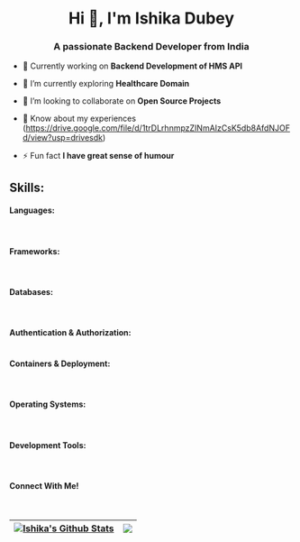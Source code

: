 <h1 align="center">Hi 👋, I'm Ishika Dubey</h1>
<h3 align="center">A passionate Backend Developer from India</h3>

- 🔭 Currently working on **Backend Development of HMS API**

- 🌱 I’m currently exploring **Healthcare Domain**

- 👯 I’m looking to collaborate on **Open Source Projects**

- 📄 Know about my experiences (https://drive.google.com/file/d/1trDLrhnmpzZINmAIzCsK5db8AfdNJOFd/view?usp=drivesdk)

- ⚡ Fun fact **I have great sense of humour**

## Skills:

#### Languages:
<p align="left">
<a href="https://go.dev/" target="blank"><img align="center" src="https://img.shields.io/badge/Go-cyan?style=for-the-badge&logo=Go&logoColor=Black&labelColor=black&color=cyan" alt=""/></a>
<a href="https://www.python.org/" target="blank"><img align="center" src="https://img.shields.io/badge/Python-61dbfb?style=for-the-badge&logo=Pyhton&logoColor=Black&labelColor=black&color=61dbfb" alt=""/></a>
<a href="https://www.java.com/en/" target="blank"><img align="center" src="https://img.shields.io/badge/Java-ED1D25?style=for-the-badge&logo=Java&logoColor=Black&labelColor=black&color=ED1D25" alt=""/></a>
<a href="https://www.w3schools.com/html/" target="blank"><img align="center" src="https://img.shields.io/badge/HTML-ff5733?style=for-the-badge&logoColor=Black&color=ff5733" alt=""/></a>
<a href="https://www.w3schools.com/css/" target="blank"><img align="center" src="https://img.shields.io/badge/CSS-2AA4F4?style=for-the-badge&logo=HTML&logoColor=black&color=2AA4F4" alt=""/></a>
</p>

#### Frameworks:
<p align="left">
  <a href="https://gofiber.io/" target="blank"><img align="center" src="https://img.shields.io/badge/GoFiber-Cyan?style=for-the-badge&logoColor=Black&color=cyan" alt=""/></a>
  <a href="https://spring.io/projects/spring-boot" target="blank"><img align="center" src="https://img.shields.io/badge/SpringBoot-Green?style=for-the-badge&logo=Spring&logoColor=black&color=green" alt=""/></a>
  <a href="https://fastapi.tiangolo.com/" target="blank"><img align="center" src="https://img.shields.io/badge/FastApi-lightblue?style=for-the-badge&logo=FastApi&logoColor=black&color=lightblue" alt=""/></a>
  <a href="https://pkg.go.dev/github.com/gorilla/websocket" target="blank"><img align="center" src="https://img.shields.io/badge/GorillaWebsocket-darkblue?style=for-the-badge&logo=Websocket&logoColor=black&color=darkblue" alt=""/></a>
  </p>

#### Databases:
<p align="left">
  <a href="https://www.mongodb.com/" target="blank"><img align="center" src="https://img.shields.io/badge/MongoDB-3FA037?style=for-the-badge&logo=MOngodb&logoColor=black&color=3FA037" alt=""/></a>
<a href="https://www.mysql.com/" target="blank"><img align="center" src="https://img.shields.io/badge/MySQL-%2300758f?style=for-the-badge&logo=MySQL&logoColor=black&color=%2300758f" alt=""/></a>
  <a href="https://www.ehrbase.org/" target="blank"><img align="center" src="https://img.shields.io/badge/EHRBase-e6ebee?style=for-the-badge&logo=EHRBase&logoColor=black&color=FF0000" alt=""/></a>
</p>

#### Authentication & Authorization:
<p align="left">
  <a href="https://www.keycloak.org/" target="blank"><img align="center" src="https://img.shields.io/badge/Keycloak-blue?style=for-the-badge&logo=Keycloak&logoColor=black&color=blue" alt=""/></a>
</p>

#### Containers & Deployment:
<p align="left">
  <a href="https://nginx.org/en/" target="blank"><img align="center" src="https://img.shields.io/badge/Nginx-green?style=for-the-badge&logo=Nginx&logoColor=black&color=green" alt=""/></a>
 <a href="https://www.docker.com/" target="blank"><img align="center" src="https://img.shields.io/badge/Docker-blue?style=for-the-badge&logo=Docker&logoColor=black&color=blue" alt=""/></a>
</p>

#### Operating Systems:
<p align="left">
  <a href="https://www.linux.org/" target="blank"><img align="center" src="https://img.shields.io/badge/Linux-blue?style=for-the-badge&logo=linux&logoColor=black&color=yellow" alt=""/></a>
 <a href="https://www.microsoft.com/en-us/software-download/windows11" target="blank"><img align="center" src="https://img.shields.io/badge/Windows-green?style=for-the-badge&logo=Windows&logoColor=black&color=blue" alt=""/></a>
</p>

#### Development Tools:
<p align="left">
  <a href="https://code.visualstudio.com/" target="blank"><img align="center" src="https://img.shields.io/badge/VsCode-blue?style=for-the-badge&logo=Vscode&logoColor=black&color=blue" alt=""/></a>
 <a href="https://git-scm.com/" target="blank"><img align="center" src="https://img.shields.io/badge/Git-Orange?style=for-the-badge&logo=Git&logoColor=black&color=orange" alt=""/></a>
  <a href="https://github.com/ishika0102" target="blank"><img align="center" src="https://img.shields.io/badge/Github-white?style=for-the-badge&logo=Github&logoColor=black&color=grey" alt=""/></a>
 <a href="https://www.postman.com/" target="blank"><img align="center" src="https://img.shields.io/badge/Postman-orange?style=for-the-badge&logo=Postman&logoColor=black&color=orange" alt=""/></a>
</p>

#### Connect With Me!
<p align="left">
  <a href="https://www.linkedin.com/in/ishika-dubey-22d12?utm_source=share&utm_campaign=share_via&utm_content=profile&utm_medium=android_app" target="blank"><img align="center" src="https://img.shields.io/badge/Linkedin-black?style=for-the-badge&logo=Linkedin&logoColor=white&color=black" alt=""/></a>
<a href="ishika.idc@gmail.com" target="blank"><img align="center" src="ttps://img.shields.io/badge/Mail-black?style=for-the-badge&logo=Gmail&logoColor=white&color=black" alt=""/></a>
</p>


| <a href=""><img align="center" src="https://github-readme-stats.vercel.app/api?username=ishika0102&theme=buefy&show_icons=true&hide_border=false&count_private=true" alt="Ishika's Github Stats" /></a> | <a href=""><img align="center" src="https://github-readme-stats.vercel.app/api/top-langs/?username=ishika0102&theme=buefy&show_icons=true&hide_border=false&layout=compact" /></a> |
| ------------- | ------------- |
